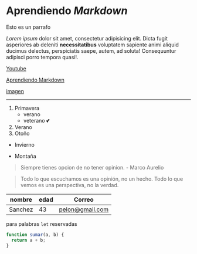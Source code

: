 # Aprendiendo _Markdown_

Esto es un parrafo

_Lorem ipsum_ dolor sit amet, consectetur adipisicing elit. Dicta fugit asperiores ab deleniti **necessitatibus** voluptatem sapiente animi aliquid ducimus delectus, perspiciatis saepe, autem, ad soluta! Consequuntur adipisci porro tempora quasi!.

[Youtube](https://www.youtube.com/watch?v=FlsoBiteuPM&list=PLvq-jIkSeTUb9bRACHPvwzmh6_GMs5hAU&index=3)

[Aprendiendo Markdown](#aprendiendo-markdown)

[imagen]()

---

1. Primavera
   - verano
   - veterano 💕
1. Verano
1. Otoño

- Invierno

* Montaña

> Siempre tienes opcion de no tener opinion. - Marco Aurelio

> Todo lo que escuchamos es una opinión, no un hecho. Todo lo que vemos es una perspectiva, no la verdad.

| nombre  | edad | Correo          |
| ------- | ---- | --------------- |
| Sanchez | 43   | pelon@gmail.com |

para palabras `let` reservadas

```js
function sumar(a, b) {
  return a + b;
}
```
